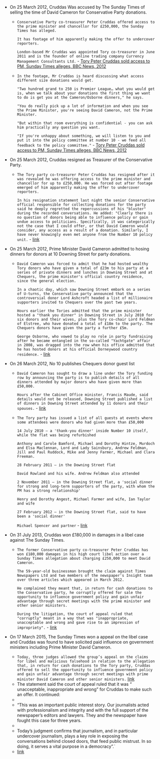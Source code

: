 - On 25 March 2012, Cruddas Was accused by The Sunday Times of selling the time of David Cameron for Conservative Party donations.
    - `Conservative Party co-treasurer Peter Cruddas offered access to the prime minister and chancellor for £250,000, the Sunday Times has alleged.`
      
      `It has footage of him apparently making the offer to undercover reporters.`
      
      `London-based Mr Cruddas was appointed Tory co-treasurer in June 2011 and is the founder of online trading company Currency Management Consultants Ltd.` - [Tory Peter Cruddas sold access to PM, Sunday Times alleges, BBC News, 2012](https://www.bbc.co.uk/news/uk-politics-17501618)
    - `In the footage, Mr Cruddas is heard discussing what access different size donations would get.`
      
      `"Two hundred grand to 250 is Premier League… what you would get is, when we talk about your donations the first thing we want to do is get you at the Cameron/Osborne dinners," he says.`
      
      `"You do really pick up a lot of information and when you see the Prime Minister, you're seeing David Cameron, not the Prime Minister.`
      
      `"But within that room everything is confidential - you can ask him practically any question you want.`
      
      `"If you're unhappy about something, we will listen to you and put it into the policy committee at number 10 - we feed all feedback to the policy committee."` - [Tory Peter Cruddas sold access to PM, Sunday Times alleges, BBC News, 2012](https://www.bbc.co.uk/news/uk-politics-17501618)    
- On 25 March 2012, Cruddas resigned as Treasurer of the Conservative Party.
    - `The Tory party co-treasurer Peter Cruddas has resigned after it was revealed he was offering access to the prime minister and chancellor for up to £250,000. He was forced out after footage emerged of him apparently making the offer to undercover reporters.`
      
      `In his resignation statement last night the senior Conservative official responsible for collecting donations for the party said he deeply regretted the repercussions of his "bluster" during the recorded conversations. He added: "Clearly there is no question of donors being able to influence policy or gain undue access to politicians. Specifically, it was categorically not the case that I could offer, or that David Cameron would consider, any access as a result of a donation. Similarly, I have never knowingly even met anyone from the Number 10 policy unit.` - [link](https://www.theguardian.com/politics/2012/mar/25/peter-cruddas-resigns-cash-access)
- On 25 March 2012, Prime Minister David Cameron admitted to hosing dinners for donors at 10 Downing Street for party donations.
    - `David Cameron was forced to admit that he had hosted wealthy Tory donors who have given a total of £23m to his party at a series of private dinners and lunches in Downing Street and at Chequers, the prime minister's official country residence, since the general election.`
      
      `In a chaotic day, which saw Downing Street embark on a series of U-turns, the Conservative party announced that the controversial donor Lord Ashcroft headed a list of millionaire supporters invited to Chequers over the past two years.`
      
      `Hours earlier the Tories admitted that the prime minister hosted a "thank you dinner" in Downing Street in July 2010 for six donors and their wives, plus the Tory co-chair Lord Feldman of Elstree, who have donated a total of £18m to the party. The Chequers donors have given the party a further £5m.`
      
      `George Osborne, who vowed to play no role in party fundraising after he became entangled in the so-called "Yachtgate" affair in 2008, was dragged into the row when his office admitted that he has hosted donors at his official Dorneywood country residence.` - [link](https://www.theguardian.com/politics/2012/mar/26/david-cameron-private-dinners-tory-donors)
- On 26 March 2012, No 10 publishes Chequers donor guest list
    - `David Cameron has sought to draw a line under the Tory funding row by announcing the party is to publish details of all dinners attended by major donors who have given more than £50,000.`
      
      `Hours after the Cabinet Office minister, Francis Maude, said details would not be released, Downing Street published a list of dinners in Downing Street attended by 11 donors and their spouses.` - [link](https://www.theguardian.com/politics/2012/mar/26/chequers-donor-guest-list)
    - `The Tory party has issued a list of all guests at events where some attendees were donors who had given more than £50,000`
      
      `14 July 2010 – a 'thank-you dinner' inside Number 10 itself, while the flat was being refurbished`
      
      `Anthony and Carole Bamford, Michael and Dorothy Hintze, Murdoch and Elsa Maclennan, Lord and Lady Sainsbury, Andrew Feldman, Jill and Paul Ruddock, Mike and Jenny Farmer, Michael and Clara Freeman.`
      
      `28 February 2011 – in the Downing Street flat`
      
      `David Rowland and his wife. Andrew Feldman also attended`
      
      `2 November 2011 – in the Downing Street flat, a 'social dinner for strong and long-term supporters of the party, with whom the PM has a strong relationship'`
      
      `Henry and Dorothy Angest, Michael Farmer and wife, Ian Taylor and wife`
      
      `27 February 2012 – in the Downing Street flat, said to have been a 'social dinner'`
      
      `Michael Spencer and partner` - [link](https://www.theguardian.com/politics/2012/mar/26/cash-for-access-dinner-guest-list)
- On 31 July 2013, Cruddas won £180,000 in damages in a libel case against The Sunday Times.
    - `The former Conservative party co-treasurer Peter Cruddas has won £180,000 damages in his high court libel action over a Sunday Times allegation about charging £250,000 to meet David Cameron.`
      
      `The 59-year-old businessman brought the claim against Times Newspapers Ltd and two members of the newspaper's Insight team over three articles which appeared in March 2012.`
      
      `He complained they meant that, in return for cash donations to the Conservative party, he corruptly offered for sale the opportunity to influence government policy and gain unfair advantage through secret meetings with the prime minister and other senior ministers.`
      
      `During the litigation, the court of appeal ruled that "corruptly" meant in a way that was "inappropriate, unacceptable and wrong and gave rise to an impression of impropriety".` - [link](https://www.theguardian.com/politics/2013/jul/31/peter-cruddas-damages-libel-sunday-times)
- On 17 March 2015, The Sunday Times won a appeal on the libel case and Cruddas was found to have solicited paid influence on government ministers including Prime Minister David Cameron.
    
    - `Today, three judges allowed the group’s appeal on the claims for libel and malicious falsehood in relation to the allegation that, in return for cash donations to the Tory party, Cruddas offered to sell the opportunity to influence government policy and gain unfair advantage through secret meetings with prime minister David Cameron and other senior ministers.` [link](https://www.theguardian.com/media/greenslade/2015/mar/17/appeal-court-reduces-damages-award-against-sunday-times-to-50000)
    - The statement said the court of appeal ruled that it was “ unacceptable, inappropriate and wrong” for Cruddas to make such an offer. It continued:  
    -   
    - “This was an important public interest story. Our journalists acted with professionalism and integrity and with the full support of the newspaper’s editors and lawyers. They and the newspaper have fought this case for three years.  
    -   
    - Today’s judgment confirms that journalism, and in particular undercover journalism, plays a key role in exposing the conversations behind closed doors, that feed public mistrust. In so doing, it serves a vital purpose in a democracy”.`  
    - [link](https://www.theguardian.com/media/greenslade/2015/mar/17/appeal-court-reduces-damages-award-against-sunday-times-to-50000)